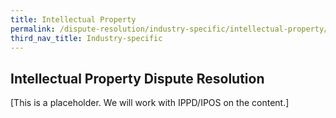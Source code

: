 ```yaml
---
title: Intellectual Property
permalink: /dispute-resolution/industry-specific/intellectual-property/
third_nav_title: Industry-specific
---
```


## Intellectual Property Dispute Resolution

[This is a placeholder. We will work with IPPD/IPOS on the content.]
